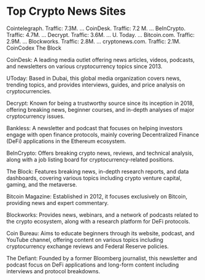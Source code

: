 # Top Crypto News Sites
Cointelegraph. Traffic: 7.3M. ...
CoinDesk. Traffic: 7.2 M. ...
BeInCrypto. Traffic: 4.7M. ...
Decrypt. Traffic: 3.6M. ...
U. Today. ...
Bitcoin.com. Traffic: 2.9M. ...
Blockworks. Traffic: 2.8M. ...
cryptonews.com. Traffic: 2.1M.
CoinCodex
The Block

CoinDesk: A leading media outlet offering news articles, videos, podcasts, and newsletters on various cryptocurrency topics since 2013.

UToday: Based in Dubai, this global media organization covers news, trending topics, and provides interviews, guides, and price analysis on cryptocurrencies.

Decrypt: Known for being a trustworthy source since its inception in 2018, offering breaking news, beginner courses, and in-depth analyses of major cryptocurrency issues.

Bankless: A newsletter and podcast that focuses on helping investors engage with open finance protocols, mainly covering Decentralized Finance (DeFi) applications in the Ethereum ecosystem.

BeInCrypto: Offers breaking crypto news, reviews, and technical analysis, along with a job listing board for cryptocurrency-related positions.

The Block: Features breaking news, in-depth research reports, and data dashboards, covering various topics including crypto venture capital, gaming, and the metaverse.

Bitcoin Magazine: Established in 2012, it focuses exclusively on Bitcoin, providing news and expert commentary.

Blockworks: Provides news, webinars, and a network of podcasts related to the crypto ecosystem, along with a research platform for DeFi protocols.

Coin Bureau: Aims to educate beginners through its website, podcast, and YouTube channel, offering content on various topics including cryptocurrency exchange reviews and Federal Reserve policies.

The Defiant: Founded by a former Bloomberg journalist, this newsletter and podcast focus on DeFi applications and long-form content including interviews and protocol breakdowns​​.